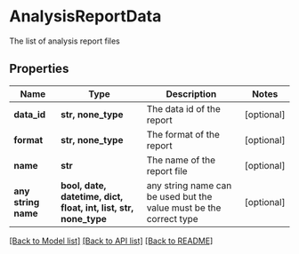 # AnalysisReportData

The list of analysis report files

## Properties
Name | Type | Description | Notes
------------ | ------------- | ------------- | -------------
**data_id** | **str, none_type** | The data id of the report | [optional] 
**format** | **str, none_type** | The format of the report | [optional] 
**name** | **str** | The name of the report file | [optional] 
**any string name** | **bool, date, datetime, dict, float, int, list, str, none_type** | any string name can be used but the value must be the correct type | [optional]

[[Back to Model list]](../README.md#documentation-for-models) [[Back to API list]](../README.md#documentation-for-api-endpoints) [[Back to README]](../README.md)


